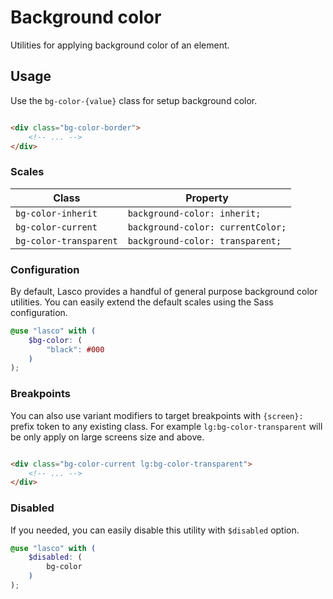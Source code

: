 # Background color

Utilities for applying background color of an element.

## Usage

Use the `bg-color-{value}` class for setup background color.

```html

<div class="bg-color-border">
    <!-- ... -->
</div>
```

### Scales

| Class                  | Property                          |
|------------------------|-----------------------------------|
| `bg-color-inherit`     | `background-color: inherit;`      |
| `bg-color-current`     | `background-color: currentColor;` |
| `bg-color-transparent` | `background-color: transparent;`  |

### Configuration

By default, Lasco provides a handful of general purpose background color utilities. You can easily extend the default
scales using the Sass configuration.

```scss
@use "lasco" with (
    $bg-color: (
        "black": #000
    )
);
```

### Breakpoints

You can also use variant modifiers to target breakpoints with `{screen}:` prefix token to any existing class. For
example `lg:bg-color-transparent` will be only apply on large screens size and above.

```html

<div class="bg-color-current lg:bg-color-transparent">
    <!-- ... -->
</div>
```

### Disabled

If you needed, you can easily disable this utility with `$disabled` option.

```scss
@use "lasco" with (
    $disabled: (
        bg-color
    )
);
```
